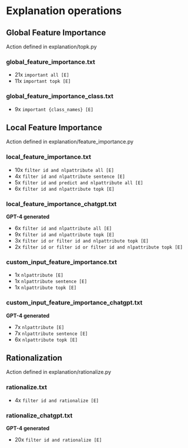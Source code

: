 # Explanation operations

## Global Feature Importance

Action defined in explanation/topk.py

### global_feature_importance.txt
* 21x `important all [E]`
* 11x `important topk [E]`

### global_feature_importance_class.txt
* 9x `important {class_names} [E]`


## Local Feature Importance

Action defined in explanation/feature_importance.py

### local_feature_importance.txt
* 10x `filter id and nlpattribute all [E]`
* 4x `filter id and nlpattribute sentence [E]`
* 5x `filter id and predict and nlpattribute all [E]`
* 6x `filter id and nlpattribute topk [E]`

### local_feature_importance_chatgpt.txt
**GPT-4 generated**
* 6x `filter id and nlpattribute all [E]`
* 9x `filter id and nlpattribute topk [E]`
* 3x `filter id or filter id and nlpattribute topk [E]`
* 2x `filter id or filter id or filter id and nlpattribute topk [E]`

### custom_input_feature_importance.txt
* 1x `nlpattribute [E]`
* 1x `nlpattribute sentence [E]`
* 1x `nlpattribute topk [E]`

### custom_input_feature_importance_chatgpt.txt
**GPT-4 generated**
* 7x `nlpattribute [E]`
* 7x `nlpattribute sentence [E]`
* 6x `nlpattribute topk [E]`


## Rationalization

Action defined in explanation/rationalize.py

### rationalize.txt
* 4x `filter id and rationalize [E]`

### rationalize_chatgpt.txt
**GPT-4 generated**
* 20x `filter id and rationalize [E]`
